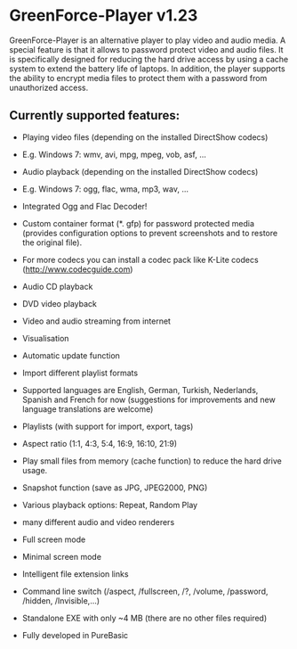 # GreenForce-Player v1.23

GreenForce-Player is an alternative player to play video and audio media. A special feature is that it allows to password protect video and audio files. 
It is specifically designed for reducing the hard drive access by using a cache system to extend the battery life of laptops. 
In addition, the player supports the ability to encrypt media files to protect them with a password from unauthorized access.

Currently supported features: 
-----------------------------
- Playing video files (depending on the installed DirectShow codecs) 
- E.g. Windows 7: wmv, avi, mpg, mpeg, vob, asf, ... 
- Audio playback (depending on the installed DirectShow codecs) 
- E.g. Windows 7: ogg, flac, wma, mp3, wav, ... 
- Integrated Ogg and Flac Decoder!
- Custom container format (*. gfp) for password protected media (provides configuration options to prevent screenshots and to restore the original file). 
- For more codecs you can install a codec pack like K-Lite codecs (http://www.codecguide.com)
- Audio CD playback 
- DVD video playback 
- Video and audio streaming from internet
- Visualisation
- Automatic update function
- Import different playlist formats

- Supported languages are English, German, Turkish, Nederlands, Spanish and French for now (suggestions for improvements and new language translations are welcome) 
- Playlists (with support for import, export, tags) 
- Aspect ratio (1:1, 4:3, 5:4, 16:9, 16:10, 21:9) 
- Play small files from memory (cache function) to reduce the hard drive usage. 
- Snapshot function (save as JPG, JPEG2000, PNG) 
- Various playback options: Repeat, Random Play 
- many different audio and video renderers 
- Full screen mode
- Minimal screen mode
- Intelligent file extension links 
- Command line switch (/aspect, /fullscreen, /?, /volume, /password, /hidden, /Invisible,...) 
- Standalone EXE with only ~4 MB (there are no other files required) 
- Fully developed in PureBasic 
